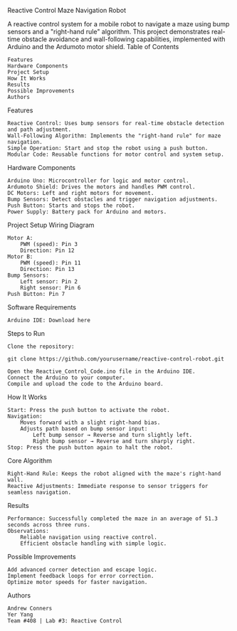 Reactive Control Maze Navigation Robot

A reactive control system for a mobile robot to navigate a maze using bump sensors and a "right-hand rule" algorithm. This project demonstrates real-time obstacle avoidance and wall-following capabilities, implemented with Arduino and the Ardumoto motor shield.
Table of Contents

    Features
    Hardware Components
    Project Setup
    How It Works
    Results
    Possible Improvements
    Authors

Features

    Reactive Control: Uses bump sensors for real-time obstacle detection and path adjustment.
    Wall-Following Algorithm: Implements the "right-hand rule" for maze navigation.
    Simple Operation: Start and stop the robot using a push button.
    Modular Code: Reusable functions for motor control and system setup.

Hardware Components

    Arduino Uno: Microcontroller for logic and motor control.
    Ardumoto Shield: Drives the motors and handles PWM control.
    DC Motors: Left and right motors for movement.
    Bump Sensors: Detect obstacles and trigger navigation adjustments.
    Push Button: Starts and stops the robot.
    Power Supply: Battery pack for Arduino and motors.

Project Setup
Wiring Diagram

    Motor A:
        PWM (speed): Pin 3
        Direction: Pin 12
    Motor B:
        PWM (speed): Pin 11
        Direction: Pin 13
    Bump Sensors:
        Left sensor: Pin 2
        Right sensor: Pin 6
    Push Button: Pin 7

Software Requirements

    Arduino IDE: Download here

Steps to Run

    Clone the repository:

    git clone https://github.com/yourusername/reactive-control-robot.git

    Open the Reactive_Control_Code.ino file in the Arduino IDE.
    Connect the Arduino to your computer.
    Compile and upload the code to the Arduino board.

How It Works

    Start: Press the push button to activate the robot.
    Navigation:
        Moves forward with a slight right-hand bias.
        Adjusts path based on bump sensor input:
            Left bump sensor → Reverse and turn slightly left.
            Right bump sensor → Reverse and turn sharply right.
    Stop: Press the push button again to halt the robot.

Core Algorithm

    Right-Hand Rule: Keeps the robot aligned with the maze's right-hand wall.
    Reactive Adjustments: Immediate response to sensor triggers for seamless navigation.

Results

    Performance: Successfully completed the maze in an average of 51.3 seconds across three runs.
    Observations:
        Reliable navigation using reactive control.
        Efficient obstacle handling with simple logic.

Possible Improvements

    Add advanced corner detection and escape logic.
    Implement feedback loops for error correction.
    Optimize motor speeds for faster navigation.

Authors

    Andrew Conners
    Yer Yang
    Team #408 | Lab #3: Reactive Control
